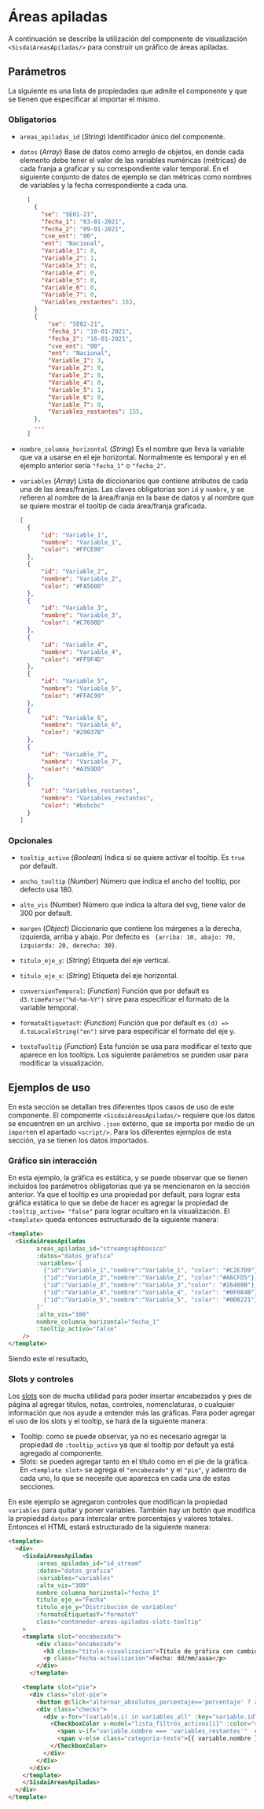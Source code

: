 # Áreas apiladas

A continuación se describe la utilización del componente de visualización `<SisdaiAreasApiladas/>` para construir un
gráfico de áreas apiladas.

<areas-apiladas-slots-tooltip/>

## Parámetros
La siguiente es una lista de propiedades que admite el componente y que se tienen que especificar al importar el mismo.


### Obligatorios

* `areas_apiladas_id` (_String_) Identificador único del componente.
* `datos` (_Array_) Base de datos como arreglo de objetos, en donde cada elemento debe tener el valor de las variables 
numéricas (métricas) de cada franja a graficar y su correspondiente valor temporal. En el siguiente conjunto de datos 
de ejemplo se dan métricas como nombres de variables y la fecha correspondiente a cada una.

    ```json
      [
        {
          "se": "SE01-21",
          "fecha_1": "03-01-2021",
          "fecha_2": "09-01-2021",
          "cve_ent": "00",
          "ent": "Nacional",
          "Variable_1": 8,
          "Variable_2": 1,
          "Variable_3": 0,
          "Variable_4": 0,
          "Variable_5": 0,
          "Variable_6": 0,
          "Variable_7": 0,
          "Variables_restantes": 163,
        }
        {
            "se": "SE02-21",
            "fecha_1": "10-01-2021",
            "fecha_2": "16-01-2021",
            "cve_ent": "00",
            "ent": "Nacional",
            "Variable_1": 3,
            "Variable_2": 0,
            "Variable_3": 0,
            "Variable_4": 0,
            "Variable_5": 1,
            "Variable_6": 0,
            "Variable_7": 0,
            "Variables_restantes": 155,
        },
        ...
      ]
    ```

* `nombre_columna_horizontal` (_String_) Es el nombre que lleva la variable que va a usarse en el eje horizontal.
  Normalmente es temporal y en el ejemplo anterior sería `"fecha_1"` o `"fecha_2"`.
* `variables` (_Array_) Lista de diccionarios que contiene atributos de cada una de las áreas/franjas. Las claves
  obligatorias son `id` y `nombre`, y se refieren al nombre de la área/franja en la base de datos y al nombre que se quiere 
  mostrar el tooltip de cada área/franja graficada.

  ```json
  [
    {
        "id": "Variable_1",
        "nombre": "Variable_1",
        "color": "#FFCE00"
    },
    {
        "id": "Variable_2",
        "nombre": "Variable_2",
        "color": "#FA5600"
    },
    {
        "id": "Variable_3",
        "nombre": "Variable_3",
        "color": "#C7690D"
    },
    {
        "id": "Variable_4",
        "nombre": "Variable_4",
        "color": "#FF9F4D"
    },
    {
        "id": "Variable_5",
        "nombre": "Variable_5",
        "color": "#FFAC99"
    },
    {
        "id": "Variable_6",
        "nombre": "Variable_6",
        "color": "#29037B"
    },
    {
        "id": "Variable_7",
        "nombre": "Variable_7",
        "color": "#A359D9"
    },
    {
        "id": "Variables_restantes",
        "nombre": "Variables_restantes",
        "color": "#bcbcbc"
    }
  ]
  ```

### Opcionales


* `tooltip_activo` (_Boolean_) Indica si se quiere activar el tooltip. Es `true` por default.

* `ancho_tooltip` (_Number_) Número que indica el ancho del tooltip, por defecto usa 180.
* `alto_vis` (Number) Número que indica la altura del svg, tiene valor de 300 por default.
* `margen` (_Object_) Diccionario que contiene los márgenes a la derecha, izquierda, arriba y abajo. Por defecto
  es ` {arriba: 10, abajo: 70, izquierda: 20, derecha: 30}`.
* `titulo_eje_y`: (_String_) Etiqueta del eje vertical.
* `titulo_eje_x`: (_String_) Etiqueta del eje horizontal.
* `conversionTemporal`: (_Function_) Función que por default es `d3.timeParse("%d-%m-%Y")` sirve para especificar el
  formato de la variable temporal.
* `formatoEtiquetasY`: (_Function_) Función que por default es `(d) =>  d.toLocaleString("en")` sirve para especificar el
  formato del eje y.
* `textoTooltip` (_Function_) Esta función se usa para modificar el texto que aparece en los tooltips.
Los siguiente parámetros se pueden usar para modificar la visualización.


## Ejemplos de uso

En esta sección se detallan tres diferentes tipos casos de uso de este componente. El componente `<SisdaiAreasApiladas/>`
requiere que los datos se encuentren en un archivo `.json` externo, que se importa por medio de un `import`en el 
apartado `<script/>`. Para los diferentes ejemplos de esta sección, ya se tienen los datos importados.

### Gráfico sin interacción

En esta ejemplo, la gráfica es estática, y se puede observar que se tienen incluídos los parámetros obligatorias que ya
se mencionaron en la sección anterior. Ya que el tooltip es una propiedad por default, para lograr esta gráfica estática
lo que se debe de hacer es agregar la propiedad de `:tooltip_activo= "false"` para lograr ocultaro en la visualización. 
El `<template>` queda entonces estructurado de la siguiente manera:


```html
<template>
  <SisdaiAreasApiladas
        areas_apiladas_id="streamgraphbasico"
        :datos="datos_grafica"
        :variables='[
          {"id":"Variable_1","nombre":"Variable_1", "color": "#C2E7D9"},
          {"id":"Variable_2","nombre":"Variable_2", "color":"#A6CFD5"},
          {"id":"Variable_3","nombre":"Variable_3","color": "#26408B"},
          {"id":"Variable_4","nombre":"Variable_4", "color": "#0F084B"},
          {"id":"Variable_5","nombre":"Variable_5", "color": "#0D0221"},
        ]'
        :alto_vis="300"
        nombre_columna_horizontal="fecha_1"
        :tooltip_activo="false"
    />
</template>
```

Siendo este el resultado,

<areas-apiladas-basico/>


### Slots y controles

Los [slots](https://vuejs.org/guide/components/slots.html) son de mucha utilidad para poder insertar encabezados y pies 
de página al agregar títulos, notas, controles, nomenclaturas, o cualquier información que nos ayude a entender más 
las gráficas. Para poder agregar el uso de los slots y el tooltip, se hará de la siguiente manera:

* Tooltip: como se puede observar, ya no es necesario agregar la propiedad de `:tooltip_activo` ya que el tooltip por 
  default ya está agregado al componente.
* Slots: se pueden agregar tanto en el título como en el pie de la gráfica. En `<template slot>` se agrega el
  `"encabezado"` y el `"pie"`, y adentro de cada uno, lo que se necesite que aparezca en cada una de estas secciones.

En este ejemplo se agregaron controles que modifican la propiedad `variables` para quitar y poner variables. También hay un botón que modifica la propiedad `datos` para intercalar entre porcentajes y valores totales.
Entonces el HTML estará estructurado de la siguiente manera:

```html
<template>
  <div>
    <SisdaiAreasApiladas
        :areas_apiladas_id="id_stream"
        :datos="datos_grafica"
        :variables="variables"
        :alto_vis="300"
        nombre_columna_horizontal="fecha_1"
        titulo_eje_x="Fecha"
        titulo_eje_y="Distribución de variables"
        :formatoEtiquetasY="formatoY"
        class="contenedor-areas-apiladas-slots-tooltip"
    >
    <template slot="encabezado">
        <div class="encabezado">
          <h3 class="titulo-visualizacion">Título de gráfica con cambio de datos</h3>
          <p class="fecha-actualizacion">Fecha: dd/mm/aaaa</p>
        </div>
      </template>

    <template slot="pie">
      <div class="slot-pie">
        <button @click="alternar_absolutos_porcentaje=='porcentaje' ? alternar_absolutos_porcentaje ='absolutos':alternar_absolutos_porcentaje = 'porcentaje'">{{alternar_absolutos_porcentaje}}</button>
        <div class="checks">
          <div v-for="(variable,i) in variables_all" :key="variable.id" class="label-1">
            <CheckboxColor v-model="lista_filtros_activos[i]" :color="variable.color">
              <span v-if="variable.nombre === 'variables_restantes'"  class="categoria-texto">Otras variables</span>
              <span v-else class="categoria-texto">{{ variable.nombre }}</span>
            </CheckboxColor>
          </div>
        </div>
      </div>
    </template>
    </SisdaiAreasApiladas>
  </div>
</template>
```
<areas-apiladas-slots-tooltip
  id_stream="streamgraph2"
/>


